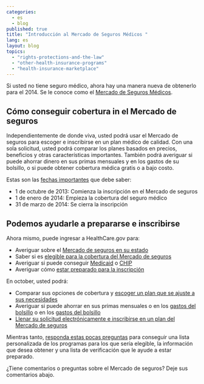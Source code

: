 ```yaml
---
categories: 
  - es
  - blog
published: true
title: "Introducción al Mercado de Seguros Médicos "
lang: es
layout: blog
topics: 
  - "rights-protections-and-the-law"
  - "other-health-insurance-programs"
  - "health-insurance-marketplace"
---
```


Si usted no tiene seguro médico, ahora hay una manera nueva de obtenerlo para el 2014. Se le conoce como el [Mercado de Seguros Médicos](/es/what-is-the-health-insurance-marketplace/).  

## Cómo conseguir cobertura in el Mercado de seguros

Independientemente de donde viva, usted podrá usar el Mercado de seguros para escoger e inscribirse en un plan médico de calidad. Con una sola solicitud, usted podrá comparar los planes basados en precios, beneficios y otras características importantes. También podrá averiguar si puede ahorrar dinero en sus primas mensuales y en los gastos de su bolsillo, o si puede obtener cobertura médica gratis o a bajo costo. 


Estas son las [fechas importantes](/es/what-key-dates-do-i-need-to-know/) que debe saber: 

- 1 de octubre de 2013: Comienza la inscripción en el Mercado de seguros
- 1 de enero de 2014: Empieza la cobertura del seguro médico 
- 31 de marzo de 2014: Se cierra la inscripción


## Podemos ayudarle a prepararse e inscribirse 

Ahora mismo, puede ingresar a HealthCare.gov para:

- Averiguar sobre el [Mercado de seguros en su estado](/es/what-is-the-marketplace-in-my-state/)
- Saber si es [elegible para la cobertura del Mercado de seguros](/es/am-i-eligible-for-coverage-in-the-marketplace/)
- Averiguar si puede conseguir [Medicaid](/es/do-i-qualify-for-medicaid/) o [CHIP](/es/are-my-children-eligible-for-chip/)
- Averiguar cómo [estar preparado para la inscripción](/es/how-can-i-get-ready-to-enroll-in-the-marketplace/)

En october, usted podrá:

* Comparar sus opciones de cobertura y [escoger un plan que se ajuste a sus necesidades](/es/how-do-i-choose-marketplace-insurance)
* Averiguar si puede ahorrar en sus primas mensuales o en los [gastos del bolsillo](/es/how-can-i-save-money-on-marketplace-coverage/) o en los [gastos del bolsillo](/es/how-can-i-save-money-on-marketplace-coverage/)
* [Llenar su solicitud electrónicamente e inscribirse en un plan del Mercado de seguros](/es/how-do-i-apply-for-marketplace-coverage/)

Mientras tanto, [responda estas pocas preguntas](/es/quick-answers/#step-1) para conseguir una lista personalizada de los programas para los que sería elegible, la información que desea obtener y una lista de verificación que le ayude a estar preparado.

¿Tiene comentarios o preguntas sobre el Mercado de seguros? Deje sus comentarios abajo.
